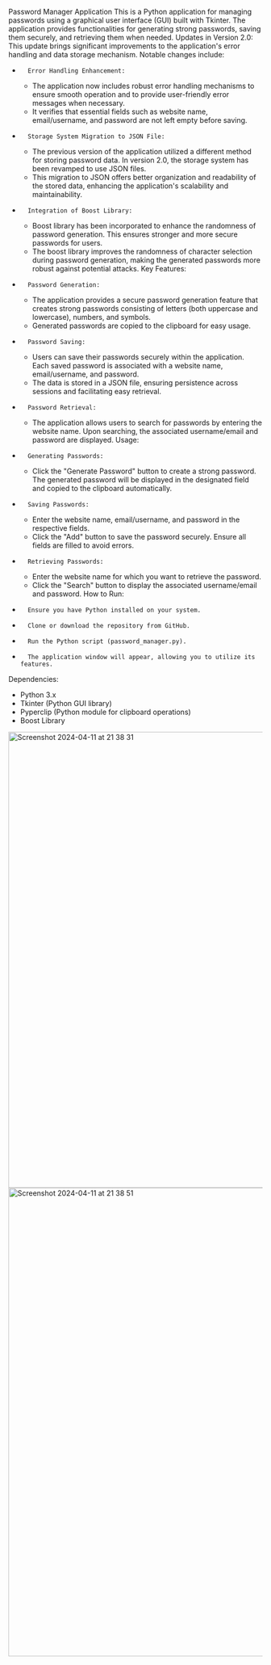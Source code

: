 Password Manager Application
This is a Python application for managing passwords using a graphical user interface (GUI) built with Tkinter. The application provides functionalities for generating strong passwords, saving them securely, and retrieving them when needed.
Updates in Version 2.0:
This update brings significant improvements to the application's error handling and data storage mechanism. Notable changes include:
* 		Error Handling Enhancement:
    * The application now includes robust error handling mechanisms to ensure smooth operation and to provide user-friendly error messages when necessary.
    * It verifies that essential fields such as website name, email/username, and password are not left empty before saving.
* 		Storage System Migration to JSON File:
    * The previous version of the application utilized a different method for storing password data. In version 2.0, the storage system has been revamped to use JSON files.
    * This migration to JSON offers better organization and readability of the stored data, enhancing the application's scalability and maintainability.
* 		Integration of Boost Library:
    * Boost library has been incorporated to enhance the randomness of password generation. This ensures stronger and more secure passwords for users.
    * The boost library improves the randomness of character selection during password generation, making the generated passwords more robust against potential attacks.
Key Features:
* 		Password Generation:
    * The application provides a secure password generation feature that creates strong passwords consisting of letters (both uppercase and lowercase), numbers, and symbols.
    * Generated passwords are copied to the clipboard for easy usage.
* 		Password Saving:
    * Users can save their passwords securely within the application. Each saved password is associated with a website name, email/username, and password.
    * The data is stored in a JSON file, ensuring persistence across sessions and facilitating easy retrieval.
* 		Password Retrieval:
    * The application allows users to search for passwords by entering the website name. Upon searching, the associated username/email and password are displayed.
Usage:
* 		Generating Passwords:
    * Click the "Generate Password" button to create a strong password. The generated password will be displayed in the designated field and copied to the clipboard automatically.
* 		Saving Passwords:
    * Enter the website name, email/username, and password in the respective fields.
    * Click the "Add" button to save the password securely. Ensure all fields are filled to avoid errors.
* 		Retrieving Passwords:
    * Enter the website name for which you want to retrieve the password.
    * Click the "Search" button to display the associated username/email and password.
How to Run:
* 		Ensure you have Python installed on your system.
* 		Clone or download the repository from GitHub.
* 		Run the Python script (password_manager.py).
* 		The application window will appear, allowing you to utilize its features.
Dependencies:
* Python 3.x
* Tkinter (Python GUI library)
* Pyperclip (Python module for clipboard operations)
* Boost Library



<img width="903" alt="Screenshot 2024-04-11 at 21 38 31" src="https://github.com/HesamFarjad/Password_Generator_Update/assets/81914229/a3d016ca-8234-4e02-a78d-054696c8bc52">

<img width="928" alt="Screenshot 2024-04-11 at 21 38 51" src="https://github.com/HesamFarjad/Password_Generator_Update/assets/81914229/45d6cd64-7c65-47f8-8451-57ba6da25322">

